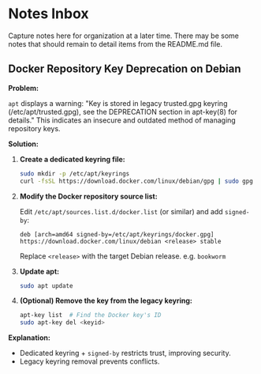 # Notes Inbox

Capture notes here for organization at a later time. There may be some notes
that should remain to detail items from the README.md file.

## Docker Repository Key Deprecation on Debian

**Problem:**

`apt` displays a warning: "Key is stored in legacy trusted.gpg keyring (/etc/apt/trusted.gpg), see the DEPRECATION section in apt-key(8) for details." This indicates an insecure and outdated method of managing repository keys.

**Solution:**

1.  **Create a dedicated keyring file:**

    ```bash
    sudo mkdir -p /etc/apt/keyrings
    curl -fsSL https://download.docker.com/linux/debian/gpg | sudo gpg --dearmor -o /etc/apt/keyrings/docker.gpg
    ```

2.  **Modify the Docker repository source list:**

    Edit `/etc/apt/sources.list.d/docker.list` (or similar) and add `signed-by`:

    ```
    deb [arch=amd64 signed-by=/etc/apt/keyrings/docker.gpg] https://download.docker.com/linux/debian <release> stable
    ```
    Replace `<release>` with the target Debian release. e.g. `bookworm`

3.  **Update apt:**

    ```bash
    sudo apt update
    ```

4.  **(Optional) Remove the key from the legacy keyring:**

    ```bash
    apt-key list  # Find the Docker key's ID
    sudo apt-key del <keyid>
    ```

**Explanation:**

*   Dedicated keyring + `signed-by` restricts trust, improving security.
*   Legacy keyring removal prevents conflicts.
